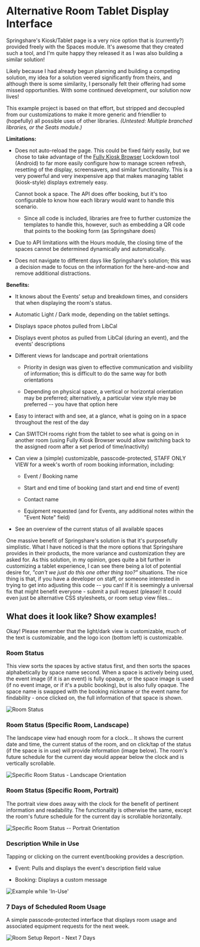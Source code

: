 # Alternative Room Tablet Display Interface

Springshare's Kiosk/Tablet page is a very nice option that is (currently?) provided freely with the Spaces module. It's awesome that they created such a tool, and I'm quite happy they released it as I was also building a similar solution!

Likely because I had already begun planning and building a competing solution, my idea for a solution veered significantly from theirs, and although there is some similarity, I personally felt their offering had some missed opportunities. With some continued development, our solution now lives!

This example project is based on that effort, but stripped and decoupled from our customizations to make it more generic and friendlier to (hopefully) all possible uses of other libraries. _(Untested: Multiple branched libraries, or the Seats module.)_

**Limitations:**

- Does not auto-reload the page. This could be fixed fairly easily, but we chose to take advantage of the [Fully Kiosk Browser](https://www.fully-kiosk.com/) Lockdown tool (Android) to far more easily configure how to manage screen refresh, resetting of the display, screensavers, and similar functionality. This is a very powerful and very inexpensive app that makes managing tablet (kiosk-style) displays extremely easy.
  
  Cannot book a space. The API does offer booking, but it's too configurable to know how each library would want to handle this scenario.
  
  - Since all code is included, libraries are free to further customize the templates to handle this, however, such as embedding a QR code that points to the booking form (as Springshare does)

- Due to API limitations with the Hours module, the closing time of the spaces cannot be determined dynamically and automatically.

- Does not navigate to different days like Springshare's solution; this was a decision made to focus on the information for the here-and-now and remove additional distractions.

**Benefits:**

- It knows about the Events' setup and breakdown times, and considers that when displaying the room's status.

- Automatic Light / Dark mode, depending on the tablet settings.

- Displays space photos pulled from LibCal

- Displays event photos as pulled from LibCal (during an event), and the events' descriptions

- Different views for landscape and portrait orientations
  
  - Priority in design was given to effective communication and visibility of information; this is difficult to do the same way for both orientations
  
  - Depending on physical space, a vertical or horizontal orientation may be preferred; alternatively, a particular view style may be preferred -- you have that option here

- Easy to interact with and see, at a glance, what is going on in a space throughout the rest of the day

- Can SWITCH rooms right from the tablet to see what is going on in another room (using Fully Kiosk Browser would allow switching back to the assigned room after a set period of time/inactivity)

- Can view a (simple) customizable, passcode-protected, STAFF ONLY VIEW for a week's worth of room booking information, including:
  
  - Event / Booking name
  
  - Start and end time of booking (and start and end time of event)
  
  - Contact name
  
  - Equipment requested (and for Events, any additional notes within the "Event Note" field)

- See an overview of the current status of all available spaces

One massive benefit of Springshare's solution is that it's purposefully simplistic. What I have noticed is that the more options that Springshare provides in their products, the more variance and customization they are asked for. As this solution, in my opinion, goes quite a bit further in customizing a tablet experience, I can see there being a lot of potential desire for, *"can't we just do this one other thing too?"* situations. The nice thing is that, if you have a developer on staff, or someone interested in trying to get into adjusting this code -- you can! If it is seemingly a universal fix that might benefit everyone - submit a pull request (please)! It could even just be alternative CSS stylesheets, or room setup view files...

## What does it look like? Show examples!

Okay! Please remember that the light/dark view is customizable, much of the text is customizable, and the logo icon (bottom left) is customizable.

### Room Status

This view sorts the spaces by active status first, and then sorts the spaces alphabetically by space name second. When a space is actively being used, the event image (if it is an event) is fully opaque, or the space image is used (if no event image, or if it's a public booking), but is also fully opaque. The space name is swapped with the booking nickname or the event name for findability - once clicked on, the full information of that space is shown.

![Room Status](./example-images/1-overview.png)

### Room Status (Specific Room, Landscape)

The landscape view had enough room for a clock... It shows the current date and time, the current status of the room, and on click/tap of the status (if the space is in use) will provide information (image below). The room's future schedule for the current day would appear below the clock and is vertically scrollable.

![Specific Room Status - Landscape Orientation](./example-images/2-room-status-landscape.png)

### Room Status (Specific Room, Portrait)

The portrait view does away with the clock for the benefit of pertinent information and readability. The functionality is otherwise the same, except the room's future schedule for the current day is scrollable horizontally.

![Specific Room Status -- Portrait Orientation](./example-images/3-room-status-portrait.png)

### Description While in Use

Tapping or clicking on the current event/booking provides a description.

- Event: Pulls and displays the event's description field value

- Booking: Displays a custom message

![Example while 'In-Use'](./example-images/4-usage-description.png)

### 7 Days of Scheduled Room Usage

A simple passcode-protected interface that displays room usage and associated equipment requests for the next week.

![Room Setup Report - Next 7 Days](./example-images/5-room-setup-report.png)